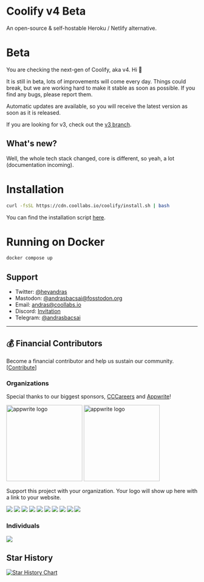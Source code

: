 # Coolify v4 Beta

An open-source & self-hostable Heroku / Netlify alternative.

# Beta

You are checking the next-gen of Coolify, aka v4. Hi 👋

It is still in beta, lots of improvements will come every day. Things could break, but we are working hard to make it stable as soon as possible. If you find any bugs, please report them.

Automatic updates are available, so you will receive the latest version as soon as it is released.

If you are looking for v3, check out the [v3 branch](https://github.com/coollabsio/coolify/tree/v3).

## What's new?

Well, the whole tech stack changed, core is different, so yeah, a lot (documentation incoming).

# Installation

```bash
curl -fsSL https://cdn.coollabs.io/coolify/install.sh | bash
```

You can find the installation script [here](./scripts/install.sh).

# Running on Docker

```bash
docker compose up
```


## Support

-   Twitter: [@heyandras](https://twitter.com/heyandras)
-   Mastodon: [@andrasbacsai@fosstodon.org](https://fosstodon.org/@andrasbacsai)
-   Email: [andras@coollabs.io](mailto:andras@coollabs.io)
-   Discord: [Invitation](https://coollabs.io/discord)
-   Telegram: [@andrasbacsai](https://t.me/andrasbacsai)

---

## 💰 Financial Contributors

Become a financial contributor and help us sustain our community. [[Contribute](https://opencollective.com/coollabsio/contribute)]

### Organizations

Special thanks to our biggest sponsors, [CCCareers](https://cccareers.org/) and [Appwrite](https://appwrite.io)!

<a href="https://cccareers.org/" target="_blank"><img src="./other/logos/ccc-logo.webp" alt="appwrite logo" width="200"/></a>
<a href="https://appwrite.io" target="_blank"><img src="./other/logos/appwrite.svg" alt="appwrite logo" width="200"/></a>

Support this project with your organization. Your logo will show up here with a link to your website.

<a href="https://opencollective.com/coollabsio/organization/0/website"><img src="https://opencollective.com/coollabsio/organization/0/avatar.svg"></a>
<a href="https://opencollective.com/coollabsio/organization/1/website"><img src="https://opencollective.com/coollabsio/organization/1/avatar.svg"></a>
<a href="https://opencollective.com/coollabsio/organization/2/website"><img src="https://opencollective.com/coollabsio/organization/2/avatar.svg"></a>
<a href="https://opencollective.com/coollabsio/organization/3/website"><img src="https://opencollective.com/coollabsio/organization/3/avatar.svg"></a>
<a href="https://opencollective.com/coollabsio/organization/4/website"><img src="https://opencollective.com/coollabsio/organization/4/avatar.svg"></a>
<a href="https://opencollective.com/coollabsio/organization/5/website"><img src="https://opencollective.com/coollabsio/organization/5/avatar.svg"></a>
<a href="https://opencollective.com/coollabsio/organization/6/website"><img src="https://opencollective.com/coollabsio/organization/6/avatar.svg"></a>
<a href="https://opencollective.com/coollabsio/organization/7/website"><img src="https://opencollective.com/coollabsio/organization/7/avatar.svg"></a>
<a href="https://opencollective.com/coollabsio/organization/8/website"><img src="https://opencollective.com/coollabsio/organization/8/avatar.svg"></a>
<a href="https://opencollective.com/coollabsio/organization/9/website"><img src="https://opencollective.com/coollabsio/organization/9/avatar.svg"></a>

### Individuals

<a href="https://opencollective.com/coollabsio"><img src="https://opencollective.com/coollabsio/individuals.svg?width=890"></a>

## Star History

[![Star History Chart](https://api.star-history.com/svg?repos=coollabsio/coolify&type=Date)](https://star-history.com/#coollabsio/coolify&Date)
